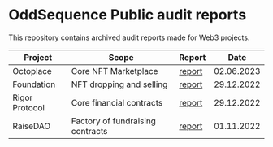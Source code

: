 # OddSequence Public audit reports

This repository contains archived audit reports made for Web3 projects.

Project | Scope |Report | Date
--- | --- | ---  | ---
Octoplace | Core NFT Marketplace | [report](https://github.com/oddsequence/reports/blob/main/Octoplace/Octoplace_report_02062023.md) | 02.06.2023
Foundation | NFT dropping and selling |[report](https://github.com/oddsequence/reports/blob/main/Foundation/Foundation_report_29122022.pdf) | 29.12.2022
Rigor Protocol | Core financial contracts |[report](https://github.com/oddsequence/reports/blob/main/RigorProtocol/RigorProtocol_report_29122022.pdf) | 29.12.2022
RaiseDAO | Factory of fundraising contracts | [report](https://github.com/oddsequence/reports/blob/main/RaiseDAO/RaiseDAO_public_report_011222.pdf) | 01.11.2022

